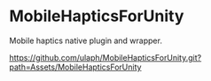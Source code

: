 # MobileHapticsForUnity
Mobile haptics native plugin and wrapper.

https://github.com/ulaph/MobileHapticsForUnity.git?path=Assets/MobileHapticsForUnity
